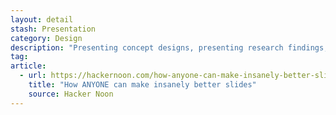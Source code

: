 ```yaml
---
layout: detail
stash: Presentation
category: Design
description: "Presenting concept designs, presenting research findings, presenting usability testing results or simply giving a knowledgeshare, UXers are frequent presenters. And good presentation skills are very important because if you can’t communicate your ideas, your insights and your designs, they’re simply not going to gain traction."
tag:
article:
  - url: https://hackernoon.com/how-anyone-can-make-insanely-better-slides-2398b5c3731c
    title: "How ANYONE can make insanely better slides"
    source: Hacker Noon
---
```

